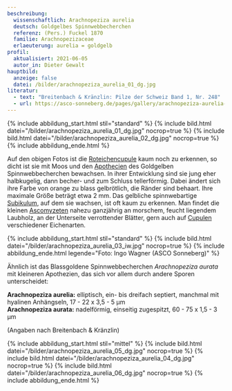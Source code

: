 ```yaml
---
beschreibung:
  wissenschaftlich: Arachnopeziza aurelia
  deutsch: Goldgelbes Spinnwebbecherchen
  referenz: (Pers.) Fuckel 1870
  familie: Arachnopezizaceae
  erlaeuterung: aurelia = goldgelb
profil:
  aktualisiert: 2021-06-05
  autor_in: Dieter Gewalt
hauptbild:
  anzeige: false
  datei: /bilder/arachnopeziza_aurelia_01_dg.jpg
literatur:
  - text: "Breitenbach & Kränzlin: Pilze der Schweiz Band 1, Nr. 248"
  - url: https://asco-sonneberg.de/pages/gallery/arachnopeziza-aurelia-090511-01xs14921.php
---
```

{% include abbildung_start.html stil="standard" %}
{% include bild.html datei="/bilder/arachnopeziza_aurelia_01_dg.jpg" nocrop=true %}
{% include bild.html datei="/bilder/arachnopeziza_aurelia_02_dg.jpg" nocrop=true %}
{% include abbildung_ende.html %}

Auf den obigen Fotos ist die [Roteichencupule](Cupulen "Glossar") kaum noch zu erkennen, so dicht ist sie mit Moos und den [Apothecien](Apothecien "Glossar") des Goldgelben Spinnwebbecherchen bewachsen. In ihrer Entwicklung sind sie jung eher halbkugelig,  dann becher- und zum Schluss tellerförmig. Dabei ändert sich ihre Farbe von orange zu blass gelbrötlich, die Ränder sind behaart. Ihre maximale Größe beträgt etwa 2 mm. Das gelbliche spinnwebartige [Subikulum](Subikulum "Glossar"), auf dem sie wachsen, ist oft kaum zu erkennen. Man findet die kleinen [Ascomyzeten](Ascomyzeten "Glossar") nahezu ganzjährig an morschem, feucht liegendem Laubholz, an der Unterseite verrottender Blätter, gern auch auf [Cupulen](Cupulen "Glossar") verschiedener Eichenarten.

{% include abbildung_start.html stil="standard" %}
{% include bild.html datei="/bilder/arachnopeziza_aurelia_03_iw.jpg" nocrop=true %}
{% include abbildung_ende.html legende="Foto: Ingo Wagner (ASCO Sonneberg)" %}

Ähnlich ist das Blassgoldene Spinnwebbecherchen *Arachnopeziza aurata* mit kleineren Apothezien, das sich vor allem durch andere Sporen unterscheidet:

**Arachnopeziza aurelia:** elliptisch, ein- bis dreifach septiert, manchmal mit hyalinen Anhängseln, 17 - 22 x 3,5 - 5 µm\
**Arachnopeziza aurata:** nadelförmig, einseitig zugespitzt, 60 - 75 x 1,5 - 3 µm

(Angaben nach Breitenbach & Kränzlin)

{% include abbildung_start.html stil="mittel" %}
{% include bild.html datei="/bilder/arachnopeziza_aurelia_05_dg.jpg" nocrop=true %}
{% include bild.html datei="/bilder/arachnopeziza_aurelia_04_dg.jpg" nocrop=true %}
{% include bild.html datei="/bilder/arachnopeziza_aurelia_06_dg.jpg" nocrop=true %}
{% include abbildung_ende.html %}